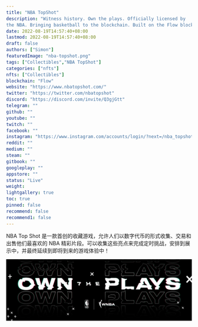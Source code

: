 ```yaml
---
title: "NBA TopShot"
description: "Witness history. Own the plays. Officially licensed by 
the NBA. Bringing basketball to the blockchain. Built on the Flow blockchain."
date: 2022-08-19T14:57:40+08:00
lastmod: 2022-08-19T14:57:40+08:00
draft: false
authors: ["Simon"]
featuredImage: "nba-topshot.png"
tags: ["Collectibles","NBA TopShot"]
categories: ["nfts"]
nfts: ["Collectibles"]
blockchain: "Flow"
website: "https://www.nbatopshot.com/"
twitter: "https://twitter.com/nbatopshot"
discord: "https://discord.com/invite/Q3gjGtt"
telegram: ""
github: ""
youtube: ""
twitch: ""
facebook: ""
instagram: "https://www.instagram.com/accounts/login/?next=/nba_topshot/"
reddit: ""
medium: ""
steam: ""
gitbook: ""
googleplay: ""
appstore: ""
status: "Live"
weight: 
lightgallery: true
toc: true
pinned: false
recommend: false
recommend1: false
---
```

NBA Top Shot 是一款首创的收藏游戏，允许人们以数字代币的形式收集、交易和出售他们最喜欢的 NBA 精彩片段。可以收集这些亮点来完成定时挑战，安排到展示中，并最终延续到即将到来的游戏体验中！

![配图](1080369510.jpg)